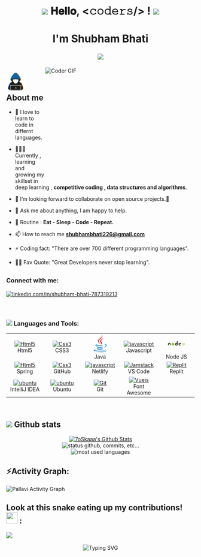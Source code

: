 
<h1 align="center">
  <a target="_blank">
    <img src="https://github.com/JayantGoel001/JayantGoel001/blob/master/GIF/Earth.gif" width="24px" style="max-width:100%;">
  </a>
  𝐇𝐞𝐥𝐥𝐨, &lt;𝚌𝚘𝚍𝚎𝚛𝚜/&gt; ! 
  <a target="_blank">
  </a>
  <img src="https://media.giphy.com/media/hvRJCLFzcasrR4ia7z/giphy.gif" width="40">
</h1>


<h1 align="center">I'm Shubham Bhati</h1>

<h3 align = "center"><img src="https://readme-typing-svg.herokuapp.com?color=%23F7F7F7&size=21&center=true&vCenter=true&width=650&height=100&lines=A+Student+%F0%9F%91%A8%F0%9F%8F%BB%E2%80%8D%F0%9F%8E%93+and+a+Programming+Enthusiast+%F0%9F%91%A9%E2%80%8D%F0%9F%92%BB+from+India"></h3>


<img align="right" src="https://github.com/ankitwarbhe/ankitwarbhe/blob/master/developer.gif" alt="Coder GIF" width="400" height="300">


## <picture><img src = "https://github.com/0xAbdulKhalid/0xAbdulKhalid/raw/main/assets/mdImages/about_me.gif" width = 50px></picture> **About me**

-  🌱 I love to learn to code in differnt languages.

-  👨🏽‍💻 Currently , learning and growing my skillset in deep learning , **competitive coding , data structures and algorithms**.

- 👥 I’m looking forward to collaborate on open source projects.🌟

- 💬 Ask me about anything, I am happy to help.  
<!-- - , only if the ball is in my court!😉 -->

- 🔄 Routine : **Eat - Sleep - Code - Repeat.**

- 📫 How to reach me **shubhambhati226@gmail.com**
<!--  -->
- ⚡ Coding fact: "There are over 700 different programming languages".

- 💪🏼 Fav Quote: "Great Developers never stop learning".

<!-- ![visitor badge](https://visitor-badge.glitch.me/badge?page_id=jwenjian.visitor-badge) -->
<!--  -->



##  <h3 align="left">Connect with me:</h3> 
<p align="left">
<a href="https://linkedin.com/in/linkedin.com/in/shubham-bhati-787319213" target="blank"><img align="center" src="https://raw.githubusercontent.com/rahuldkjain/github-profile-readme-generator/master/src/images/icons/Social/linked-in-alt.svg" alt="linkedin.com/in/shubham-bhati-787319213" height="30" width="40" /></a>
</p>

<br>

## <h3 align="left"><img src = "https://media2.giphy.com/media/QssGEmpkyEOhBCb7e1/giphy.gif?cid=ecf05e47a0n3gi1bfqntqmob8g9aid1oyj2wr3ds3mg700bl&rid=giphy.gif" width = 24px> Languages and Tools:</h3>


<!--  -->

<table align="center">
  
  <tr>
      <td align="center" width="96">
      <a href="https://www.w3schools.com/html/" target="_blank" rel="noreferrer"">
        <img src="https://seeklogo.com/images/H/html5-without-wordmark-color-logo-14D252D878-seeklogo.com.png" width="45" height="45" alt="Html5" />
      </a>
      <br>Html5
    </td>
 <td align="center" width="96">
      <a href="#css3">
        <img src="https://upload.wikimedia.org/wikipedia/commons/thumb/6/62/CSS3_logo.svg/48px-CSS3_logo.svg.png" width="48" height="48" alt="Css3" />
      </a>
      <br>CSS3
    </td> 
<td align="center" width="96">
      <a href="https://www.java.com">
        <img src="https://raw.githubusercontent.com/devicons/devicon/master/icons/java/java-original.svg" width="48" height="48" alt="Java" />
      </a>
      <br>Java
    </td>
<td align="center" width="96">
      <a href="#js">
        <img src="https://upload.wikimedia.org/wikipedia/commons/thumb/9/99/Unofficial_JavaScript_logo_2.svg/1024px-Unofficial_JavaScript_logo_2.svg.png" width="48" height="48" alt="javascript" />
      </a>
      <br>Javascript
    </td>
<td align="center" width="96">
      <a href="https://nodejs.org" target="_blank" rel="noreferrer">
        <img src="https://raw.githubusercontent.com/devicons/devicon/master/icons/nodejs/nodejs-original-wordmark.svg" width="48" height="48" alt="Vuejs" />
      </a>
      <br>Node JS
    </td> 
  </tr> 
  
  <tr>
      <td align="center" width="96">
      <a href="https://spring.io/" target="_blank" rel="noreferrer"> 
        <img src="https://www.vectorlogo.zone/logos/springio/springio-icon.svg" width="48" height="48" alt="Html5" />
      </a>
      <br>Spring
    </td>
    <td align="center" width="96">
      <a href="https://github.com/" target="_blank" rel="noreferrer">
        <img src="https://img.icons8.com/fluent/48/4a90e2/github.png" width="48" height="48" alt="Css3" />
      </a>
      <br>GitHub
    </td>
<!--      <td align="center" width="96">
      <a href="https://www.java.com">
        <img src="https://raw.githubusercontent.com/devicons/devicon/master/icons/java/java-original.svg" width="48" height="48" alt="Java" />
      </a>
      <br>Java
    </td> -->
     <td align="center" width="96">
      <a href="https://www.netlify.com/" target="_blank" rel="noreferrer" >
        <img src="https://th.bing.com/th?id=ODLS.41693c73-eb43-452e-ac7c-05ee1420be2e&w=32&h=32&o=6&pid=13.1" width="48" height="48" alt="javascript" />
      </a>
      <br>Netlify
    </td>
    <td align="center"  width="96">
      <a href="https://code.visualstudio.com/" target="_blank" rel="noreferrer">
        <img src="https://upload.wikimedia.org/wikipedia/commons/9/9a/Visual_Studio_Code_1.35_icon.svg" width="48" height="48" alt="Jamstack" />
      </a>
      <br>VS Code
    </td>
      <td align="center" width="96">
      <a href="https://replit.com/" target="_blank" rel="noreferrer" >
        <img src="https://th.bing.com/th/id/OIP.5HGqUBZG3X_n2BuTtu2n5QAAAA?w=150&h=150&c=7&r=0&o=5&dpr=1.4&pid=1.7" width="48" height="48" alt="Replit" />
      </a>
      <br>Replit
    </td>                                                                                                                   
  </tr>                                                                                                        
   <tr>
   <td align="center" width="96">
      <a href="https://www.jetbrains.com/idea/" target="_blank" rel="noreferrer"  >
        <img src="https://grok.lsu.edu/image/45934.png" width="48" height="48" alt="ubuntu" />
      </a>                                                                                                                               
      <br>IntelliJ IDEA
    </td>
<td align="center" width="96">
      <a href="https://ubuntu.com/" target="_blank" rel="noreferrer"  >
        <img src="https://seeklogo.com/images/U/ubuntu-logo-8FDEC6A07B-seeklogo.com.png" width="48" height="48" alt="ubuntu" />
      </a>
      <br>Ubuntu
    </td>
      <td align="center" width="96">
      <a href="https://git-scm.com/" target="_blank" rel="noreferrer">
        <img src="https://upload.wikimedia.org/wikipedia/commons/thumb/3/3f/Git_icon.svg/1200px-Git_icon.svg.png" width="48" height="48" alt="Git" />
      </a>
      <br>Git
    </td>
 <td align="center" width="96">
      <a href="https://fontawesome.com/" target="_blank" rel="noreferrer"> 
        <img src="https://th.bing.com/th?id=ODLS.47124cf6-a787-42d4-ae5a-a7660ddd3609&w=32&h=32&o=6&pid=13.1" width="48" height="48" alt="Vuejs" />
      </a>
      <br>Font Awesome
    </td>                                                                                                                   <!--     <td align="center" width="96">
      <a href="https://replit.com/" target="_blank" rel="noreferrer" >
        <img src="https://th.bing.com/th/id/OIP.5HGqUBZG3X_n2BuTtu2n5QAAAA?w=150&h=150&c=7&r=0&o=5&dpr=1.4&pid=1.7" width="48" height="48" alt="Replit" />
      </a>
      <br>Replit
    </td> -->
  </tr>
  
  
  
  
  
  
</table>


<br>

## <img src="https://raw.githubusercontent.com/marcos-inja/marcos-inja/main/gifs/haha.gif" width="25px"> **Github stats**

<p align="center">
<a href="https://github.com/anuraghazra/github-readme-stats"><img alt="7oSkaaa's Github Stats" src="https://github-readme-stats.vercel.app/api?username=Shubh2-0&show_icons=true&count_private=true&theme=algolia&bg_color=0,000000,130F40&layout=compact&border_radius=10" height="200px"/></a> 

   <br>
                                                                       
  <img alt="status github, commits, etc..." width="500px" src="https://github-readme-streak-stats.herokuapp.com/?user=shubh2-0&count_private=true&show_icons=true&custom_title=Github&theme=algolia&bg_color=0,000000,130F40&layout=compact&border_radius=8"/>
                                                                               

                                                                               

   <br>


  
<img alt="most used languages" width="500px" src="https://github-readme-stats.vercel.app/api/top-langs/?username=Shubh2-0&count_private=true&theme=algolia&bg_color=0,000000,130F40&layout=compact&border_radius=8&langs_count=20&hide=hack,swift,kotlin,objective-c"/> 

</p>
<!-- ## 🏆 GitHub Trophies -->
<!-- [](https://github-profile-trophy.vercel.app/?username=Shubh2-0&theme=onestar&no-frame=false&no-bg=false&margin-w=4) -->

<!--  -->
<!-- $$$$$$$$$$$$$$$$$$$$$$$$$$$$$$$$ -->

                                                                               
                                                                               
                                                                               
<!--                                                                                
   ![](https://github-readme-stats.vercel.app/api?username=Shubh2-0&theme=dark&hide_border=true&include_all_commits=true&count_private=true)<br/>
![](https://github-readme-streak-stats.herokuapp.com/?user=Shubh2-0&theme=dark&hide_border=true)<br/>
![](https://github-readme-stats.vercel.app/api/top-langs/?username=Shubh2-0&theme=dark&hide_border=true&include_all_commits=true&count_private=true&layout=compact)
                                                                            
                                                                                -->
                                                                               
                                                                               
                                                                               
                                                                               
<!--                                                                                
&&&&&&&&&&&&&&&&&&&&&&&&&&&&&&&&&&&&&&&&                                                                                -->
                                                                               
 <h2 align="left">⚡Activity Graph:</h2>
  <a><img alt="Pallavi Activity Graph" src="https://github-readme-activity-graph.cyclic.app/graph?username=Shubh2-0&theme=react-dark&hide_border=true" /></a>



<!-- ![](https://github-trophies.vercel.app/?username=Shubh2-0) -->
<!-- <img alt="most used languages" width="500px" src="https://github-profile-trophy.vercel.app/?username=Shubh2-0&theme=algolia&bg_color=0,000000,130F40&layout=compact&border_radius=8"/>  -->


 ## Look at this snake eating up my contributions! <img src= "https://c.tenor.com/BczFoyx41WoAAAAj/swallowed-the-mighty-ones.gif" width= "30" height= "30">  :

![](https://github.com/Shubh2-0/snk/raw/output/github-contribution-grid-snake.svg)
<!-- https://github-profile-trophy.vercel.app/?username=Shubh2-0&theme=onedark -->


<div align="center">
  
![Typing SVG](https://readme-typing-svg.herokuapp.com?font=ROBOT&size=25&color=39FF14&background=000000&center=true&vCenter=true&width=490&lines=%3E+Thank+You+for+Visiting+😇...!)
 
</div>


